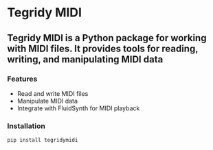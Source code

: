 # Tegridy MIDI

## Tegridy MIDI is a Python package for working with MIDI files. It provides tools for reading, writing, and manipulating MIDI data

### Features

- Read and write MIDI files
- Manipulate MIDI data
- Integrate with FluidSynth for MIDI playback

### Installation

```sh
pip install tegridymidi
```
